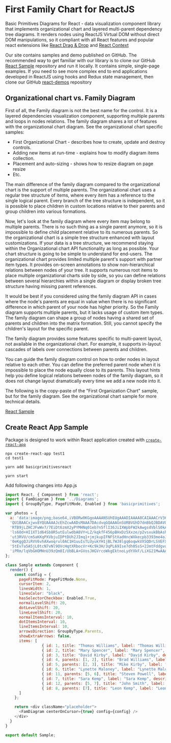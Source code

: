 # First Family Chart for ReactJS

Basic Primitives Diagrams for React - data visualization component library that implements organizational chart and layered multi-parent dependency tree diagrams. It renders nodes using ReactJS Virtual DOM without direct DOM manipulations, so it compliant with all React features and popular react extensions like [React Drag & Drop](http://react-dnd.github.io/react-dnd/about) and [React Context](https://reactjs.org/docs/context.html)

Our site contains samples and demo published on GitHub. The recommended way to get familiar with our library is to clone our GitHub [React Sample](https://github.com/BasicPrimitives/react) repository and run it locally. It contains simple, single-page examples. If you need to see more complex end to end applications developed in ReactJS using hooks and Redux state management, then clone our GitHub [react-demos](https://github.com/BasicPrimitives/react-demo) repository


## Organizational chart vs. Family Diagram
First of all, the Family diagram is not the best name for the control. It is a layered dependencies visualization component, supporting multiple parents and loops in nodes relations. 
The family diagram shares a lot of features with the organizational chart diagram. See the organizational chart specific samples:
* First Organizational Chart - describes how to create, update and destroy controls.
* Adding new items at run-time - explains how to modify diagram items collection.
* Placement and auto-sizing - shows how to resize diagram on page resize
* Etc.

The main difference of the family diagram compared to the organizational chart is the support of multiple parents. The organizational chart uses a regular tree structure of items, where every item has a reference to the single logical parent. Every branch of the tree structure is independent, so it is possible to place children in custom locations relative to their parents and group children into various formations. 

Now, let's look at the family diagram where every item may belong to multiple parents. There is no such thing as a single parent anymore, so it is impossible to define child placement relative to its numerous parents. So the organizational chart is a simple tree structure enhanced with layout customizations. If your data is a tree structure, we recommend staying within the Organizational chart API functionality as long as possible. Your chart structure is going to be simple to understand for end-users. The organizational chart provides limited multiple parent's support with partner item types. It provides on-screen annotations to show non-hierarchical relations between nodes of your tree. It supports numerous root items to place multiple organizational charts side by side, so you can define relations between several hierarchies within a single diagram or display broken tree structure having missing parent references. 

It would be best if you considered using the family diagram API in cases where the node's parents are equal in value when there is no significant difference in which parent of your node has higher priority.  So the Family diagram supports multiple parents, but it lacks usage of custom item types. The family diagram can shape a group of nodes having a shared set of parents and children into the matrix formation. Still, you cannot specify the children's layout for the specific parent.

The family diagram provides some features specific to multi-parent layout, not available in the organizational chart. For example, it supports in-layout cascades of labels over connections between parents and children. 

You can guide the family diagram control on how to order nodes in layout relative to each other. You can define the preferred parent node when it is impossible to place the node equally close to its parents. This layout hints help you define logical relations between nodes of the family diagram, so it does not change layout dramatically every time we add a new node into it. 

The following is the copy-paste of the "First Organization Chart" sample, but for the family diagram. See the organizational chart sample for more technical details.

[React Sample](../src/components/Samples/FirstFamilyChart.js)

## Create React App Sample

Package is designed to work within React application created with [`create-react-app`](https://facebook.github.io/create-react-app/)

```
npx create-react-app test1
cd test1

yarn add basicprimitivesreact

yarn start
```

Add following changes into App.js

```JavaScript
import React, { Component } from 'react';
import { FamDiagram } from '../Diagrams';
import { GroupByType, PageFitMode, Enabled } from 'basicprimitives';

var photos = {
  a: 'data:image/png;base64,iVBORw0KGgoAAAANSUhEUgAAADIAAAA8CAIAAACrV36WAAAAAXNSR0IArs4c6QAAAARn' + 
  'QU1BAACxjwv8YQUAAAAJcEhZcwAADsMAAA7DAcdvqGQAAAGnSURBVGhD7dnBbQJBDAVQk1o2QjlQwKYGzpSwKQfq4IxIC' + 
  'RTB9jLZHCJFwWv7/7EiDt6zmX2yPYMHNq01eb7n5flI36JiIXWpbFW2kAwgsdVblS0kA0hs9db/ZWs+vW/Wno9PxPE3dh' + 
  'ls6Od+HI1XT1d64Sb8R5utEulwdbA8VY+LZ/kqkfF456pBHxDz5Xxze/p2vsxukBbAshTVOE0PO4B2cUlWKrgUTKsrV0e' + 
  'ut3RVU/cm5aKKqPXVbjuIDPtDUh2JImq1+jmjkupIFNFStXadHncWXkecpb3393me4oJZnionXyjLV6W4QFZEleHCWNG+' + 
  '0eKggQJiRVV6vhAXwoqrul0AC1H1uuIsTLUyukYH1jBL7WJ8lgq6oqwkVXSQDrLSVEFXjJWoirlCrFRVyBVhJasirgCr6' + 
  '5tEv7a5A5jL0tcN7vNl9OVcHqtXRbocVr+Kc9k3H/3qPL69Ise7dh0SsS+2JmtFddgvdy/gGbY7Jdp2GRcyrlu1BfUjxt' + 
  'iPRm/lqVbGHOMHnU39zQm0I/UbBLA+GVosJHGVrcoWkgEktnoLydYXkF/LiXG21MwAAAAASUVORK5CYII='
};

class Sample extends Component {
  render() {
    const config = {
      pageFitMode: PageFitMode.None,
      cursorItem: 2,
      linesWidth: 1,
      linesColor: "black",
      hasSelectorCheckbox: Enabled.True,
      normalLevelShift: 20,
      dotLevelShift: 20,
      lineLevelShift: 20,
      normalItemsInterval: 10,
      dotItemsInterval: 10,
      lineItemsInterval: 10,
      arrowsDirection: GroupByType.Parents,
      showExtraArrows: false,
      items: [
				{ id: 1, title: "Thomas Williams", label: "Thomas Williams", description: "1st husband", image: photos.a },
				{ id: 2, title: "Mary Spencer", label: "Mary Spencer", description: "The Mary",image: photos.a },
				{ id: 3, title: "David Kirby", label: "David Kirby", description: "2nd Husband", image: photos.a },
				{ id: 4, parents: [1, 2], title: "Brad Williams", label: "Brad Williams", description: "1st son", image: photos.a },
				{ id: 5, parents: [2, 3], title: "Mike Kirby", label: "Mike Kirby", description: "2nd son, having 2 spouses", image: photos.a},
				{ id: 6, title: "Lynette Maloney", label: "Lynette Maloney", description: "Spouse I", image: photos.a },
				{ id: 11, parents: [5, 6], title: "Steven Powell", label: "Steven Powell", description: "1st son", image: photos.a },
				{ id: 7, title: "Sara Kemp", label: "Sara Kemp", description: "Spouse II", image: photos.a },
				{ id: 12, parents: [5, 7], title: "John Smith", label: "John Smith", description: "2ns son", image: photos.a },
				{ id: 8, parents: [7], title: "Leon Kemp", label: "Leon Kemp", description: "", image: photos.a }
      ]
    };

    return <div className="placeholder">
      <FamDiagram centerOnCursor={true} config={config} />
    </div>
  }
}

export default Sample;
```